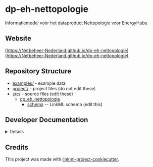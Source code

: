 # dp-eh-nettopologie

Informatiemodel voor het dataproduct Nettopologie voor EnergyHubs.

## Website

[https://Netbeheer-Nederland.github.io/dp-eh-nettopologie](https://Netbeheer-Nederland.github.io/dp-eh-nettopologie)

## Repository Structure

* [examples/](examples/) - example data
* [project/](project/) - project files (do not edit these)
* [src/](src/) - source files (edit these)
  * [dp_eh_nettopologie](src/dp_eh_nettopologie)
    * [schema](src/dp_eh_nettopologie/schema) -- LinkML schema
      (edit this)

## Developer Documentation

<details>
Use the `make` command to generate project artefacts:

* `make all`: make everything
* `make deploy`: deploys site
</details>

## Credits

This project was made with
[linkml-project-cookiecutter](https://github.com/linkml/linkml-project-cookiecutter).
